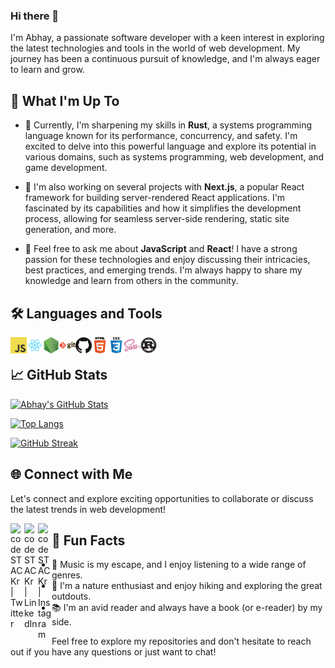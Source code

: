 ### Hi there 👋

I'm Abhay, a passionate software developer with a keen interest in exploring the latest technologies and tools in the world of web development. My journey has been a continuous pursuit of knowledge, and I'm always eager to learn and grow.

## 🚀 What I'm Up To

- 🔭 Currently, I'm sharpening my skills in **Rust**, a systems programming language known for its performance, concurrency, and safety. I'm excited to delve into this powerful language and explore its potential in various domains, such as systems programming, web development, and game development.

- 🌱 I'm also working on several projects with **Next.js**, a popular React framework for building server-rendered React applications. I'm fascinated by its capabilities and how it simplifies the development process, allowing for seamless server-side rendering, static site generation, and more.

- 💬 Feel free to ask me about **JavaScript** and **React**! I have a strong passion for these technologies and enjoy discussing their intricacies, best practices, and emerging trends. I'm always happy to share my knowledge and learn from others in the community.

## 🛠️ Languages and Tools

<img align="left" alt="JavaScript" width="26px" src="https://raw.githubusercontent.com/github/explore/80688e429a7d4ef2fca1e82350fe8e3517d3494d/topics/javascript/javascript.png" />
<img align="left" alt="React" width="26px" src="https://raw.githubusercontent.com/github/explore/80688e429a7d4ef2fca1e82350fe8e3517d3494d/topics/react/react.png" />
<img align="left" alt="Node.js" width="26px" src="https://raw.githubusercontent.com/github/explore/80688e429a7d4ef2fca1e82350fe8e3517d3494d/topics/nodejs/nodejs.png" />
<img align="left" alt="Git" width="26px" src="https://raw.githubusercontent.com/github/explore/80688e429a7d4ef2fca1e82350fe8e3517d3494d/topics/git/git.png" />
<img align="left" alt="GitHub" width="26px" src="https://raw.githubusercontent.com/github/explore/78df643247d429f6cc873026c0622819ad797942/topics/github/github.png" />
<img align="left" alt="HTML5" width="26px" src="https://raw.githubusercontent.com/github/explore/80688e429a7d4ef2fca1e82350fe8e3517d3494d/topics/html/html.png" />
<img align="left" alt="CSS3" width="26px" src="https://raw.githubusercontent.com/github/explore/80688e429a7d4ef2fca1e82350fe8e3517d3494d/topics/css/css.png" />
<img align="left" alt="Sass" width="26px" src="https://raw.githubusercontent.com/github/explore/80688e429a7d4ef2fca1e82350fe8e3517d3494d/topics/sass/sass.png" />
<img align="left" alt="Rust" width="26px" src="https://raw.githubusercontent.com/github/explore/80688e429a7d4ef2fca1e82350fe8e3517d3494d/topics/rust/rust.png" />
<br />

## 📈 GitHub Stats

[![Abhay's GitHub Stats](https://github-readme-stats.vercel.app/api?username=abhaysinghr516&show_icons=true&theme=dracula)](https://github.com/abhaysinghr516)

[![Top Langs](https://github-readme-stats.vercel.app/api/top-langs/?username=abhaysinghr516&layout=compact&theme=dracula)](https://github.com/abhaysinghr516)

[![GitHub Streak](https://github-readme-streak-stats.herokuapp.com?user=abhaysinghr516&theme=dracula)](https://git.io/streak-stats)


## 🌐 Connect with Me

Let's connect and explore exciting opportunities to collaborate or discuss the latest trends in web development!

[<img align="left" alt="codeSTACKr | Twitter" width="22px" src="https://cdn.jsdelivr.net/npm/simple-icons@v3/icons/twitter.svg" />][twitter]
[<img align="left" alt="codeSTACKr | LinkedIn" width="22px" src="https://cdn.jsdelivr.net/npm/simple-icons@v3/icons/linkedin.svg" />][linkedin]
[<img align="left" alt="codeSTACKr | Instagram" width="22px" src="https://cdn.jsdelivr.net/npm/simple-icons@v3/icons/instagram.svg" />][instagram]

[twitter]: https://twitter.com/abhaysinghr1
[instagram]: https://www.instagram.com/abhaybanna1/
[linkedin]: https://www.linkedin.com/in/abhaysinghr516/

## 🎉 Fun Facts

- 🎵 Music is my escape, and I enjoy listening to a wide range of genres.
- 🌳 I'm a nature enthusiast and enjoy hiking and exploring the great outdouts.
- 📚 I'm an avid reader and always have a book (or e-reader) by my side.

Feel free to explore my repositories and don't hesitate to reach out if you have any questions or just want to chat!
